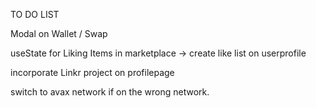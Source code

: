 TO DO LIST

Modal on Wallet / Swap

useState for Liking Items in marketplace
-> create like list on userprofile

incorporate Linkr project on profilepage

switch to avax network if on the wrong network.
